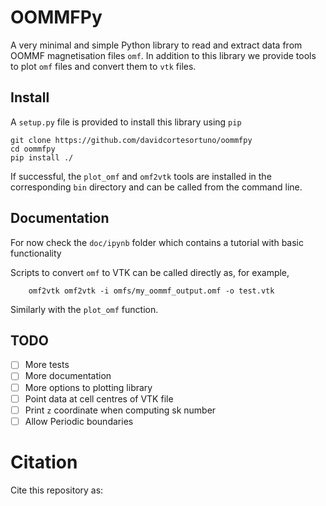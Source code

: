 # OOMMFPy

A very minimal and simple Python library to read and extract data from OOMMF
magnetisation files `omf`. In addition to this library we provide tools to plot
`omf` files and convert them to `vtk` files.

## Install

A `setup.py` file is provided to install this library using `pip`

    git clone https://github.com/davidcortesortuno/oommfpy
    cd oommfpy
    pip install ./

If successful, the `plot_omf` and `omf2vtk` tools are installed in the
corresponding `bin` directory and can be called from the command line.

## Documentation

For now check the `doc/ipynb` folder which contains a tutorial with basic
functionality

Scripts to convert `omf` to VTK can be called directly as, for example,

```
    omf2vtk omf2vtk -i omfs/my_oommf_output.omf -o test.vtk
```

Similarly with the `plot_omf` function.

## TODO

- [ ] More tests
- [ ] More documentation
- [ ] More options to plotting library
- [ ] Point data at cell centres of VTK file
- [ ] Print `z` coordinate when computing sk number
- [ ] Allow Periodic boundaries

# Citation

Cite this repository as:

```
```
